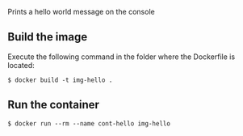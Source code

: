 Prints a hello world message on the console

## Build the image
Execute the following command in the folder where the Dockerfile is located:

```
$ docker build -t img-hello .
```


## Run the container
```
$ docker run --rm --name cont-hello img-hello
```
